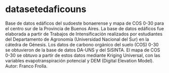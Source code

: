 # datasetedaficouns
Base de datos edáficos del sudoeste bonaerense y mapa de COS 0-30 para el centro sur de la Provincia de Buenos Aires.
La base de datos edáficos fue elaborada a partir de Trabajos de Intensificación realizados por estudiantes del Departamento de Agronomía (Universidad Nacional del Sur) en la cátedra de Génesis.
Los datos de carbono orgánico del suelo (COS) 0-30 se obtuvieron de la base de datos DA-UNS y del SiSINTA.
El mapa de COS 0-30 se obtuvo a partir de estos datos mediante Kriging Universal, con las variables evapotranspiración potencial y DEM (Digital Elevation Model). Autor: Franco Frolla.

